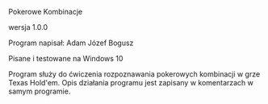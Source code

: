 Pokerowe Kombinacje

wersja 1.0.0

Program napisał: Adam Józef Bogusz

Pisane i testowane na Windows 10

Program służy do ćwiczenia rozpoznawania pokerowych kombinacji w grze Texas Hold'em.
Opis działania programu jest zapisany w komentarzach w samym programie. 
